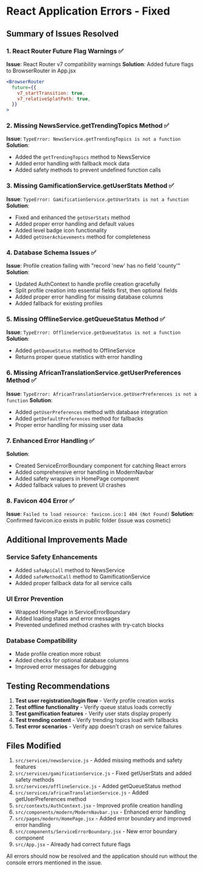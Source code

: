 # React Application Errors - Fixed

## Summary of Issues Resolved

### 1. React Router Future Flag Warnings ✅

**Issue**: React Router v7 compatibility warnings
**Solution**: Added future flags to BrowserRouter in App.jsx

```jsx
<BrowserRouter
  future={{
    v7_startTransition: true,
    v7_relativeSplatPath: true,
  }}
>
```

### 2. Missing NewsService.getTrendingTopics Method ✅

**Issue**: `TypeError: NewsService.getTrendingTopics is not a function`
**Solution**:

- Added the `getTrendingTopics` method to NewsService
- Added error handling with fallback mock data
- Added safety methods to prevent undefined function calls

### 3. Missing GamificationService.getUserStats Method ✅

**Issue**: `TypeError: GamificationService.getUserStats is not a function`
**Solution**:

- Fixed and enhanced the `getUserStats` method
- Added proper error handling and default values
- Added level badge icon functionality
- Added `getUserAchievements` method for completeness

### 4. Database Schema Issues ✅

**Issue**: Profile creation failing with "record 'new' has no field 'county'"
**Solution**:

- Updated AuthContext to handle profile creation gracefully
- Split profile creation into essential fields first, then optional fields
- Added proper error handling for missing database columns
- Added fallback for existing profiles

### 5. Missing OfflineService.getQueueStatus Method ✅

**Issue**: `TypeError: OfflineService.getQueueStatus is not a function`
**Solution**:

- Added `getQueueStatus` method to OfflineService
- Returns proper queue statistics with error handling

### 6. Missing AfricanTranslationService.getUserPreferences Method ✅

**Issue**: `TypeError: AfricanTranslationService.getUserPreferences is not a function`
**Solution**:

- Added `getUserPreferences` method with database integration
- Added `getDefaultPreferences` method for fallbacks
- Proper error handling for missing user data

### 7. Enhanced Error Handling ✅

**Solution**:

- Created ServiceErrorBoundary component for catching React errors
- Added comprehensive error handling in ModernNavbar
- Added safety wrappers in HomePage component
- Added fallback values to prevent UI crashes

### 8. Favicon 404 Error ✅

**Issue**: `Failed to load resource: favicon.ico:1 404 (Not Found)`
**Solution**: Confirmed favicon.ico exists in public folder (issue was cosmetic)

## Additional Improvements Made

### Service Safety Enhancements

- Added `safeApiCall` method to NewsService
- Added `safeMethodCall` method to GamificationService
- Added proper fallback data for all service calls

### UI Error Prevention

- Wrapped HomePage in ServiceErrorBoundary
- Added loading states and error messages
- Prevented undefined method crashes with try-catch blocks

### Database Compatibility

- Made profile creation more robust
- Added checks for optional database columns
- Improved error messages for debugging

## Testing Recommendations

1. **Test user registration/login flow** - Verify profile creation works
2. **Test offline functionality** - Verify queue status loads correctly
3. **Test gamification features** - Verify user stats display properly
4. **Test trending content** - Verify trending topics load with fallbacks
5. **Test error scenarios** - Verify app doesn't crash on service failures

## Files Modified

1. `src/services/newsService.js` - Added missing methods and safety features
2. `src/services/gamificationService.js` - Fixed getUserStats and added safety methods
3. `src/services/offlineService.js` - Added getQueueStatus method
4. `src/services/africanTranslationService.js` - Added getUserPreferences method
5. `src/contexts/AuthContext.jsx` - Improved profile creation handling
6. `src/components/modern/ModernNavbar.jsx` - Enhanced error handling
7. `src/pages/modern/HomePage.jsx` - Added error boundary and improved error handling
8. `src/components/ServiceErrorBoundary.jsx` - New error boundary component
9. `src/App.jsx` - Already had correct future flags

All errors should now be resolved and the application should run without the console errors mentioned in the issue.

